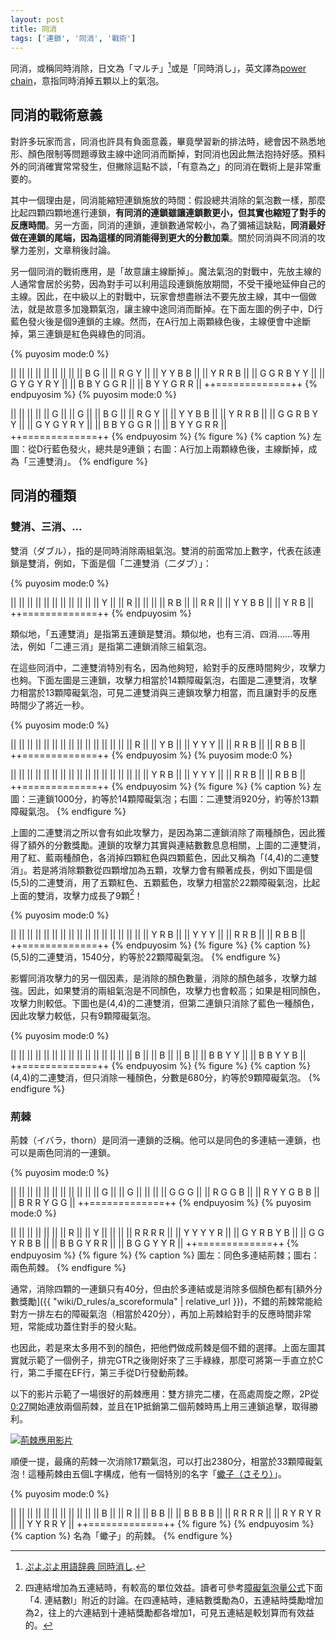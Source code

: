```yaml
---
layout: post
title: 同消
tags: ['連鎖', '同消', '戰術']
---
```


同消，或稱同時消除，日文為「マルチ」[^1]或是「同時消し」，英文譯為[power chain](https://puyonexus.com/wiki/Power_Chain)，意指同時消掉五顆以上的氣泡。

## 同消的戰術意義

對許多玩家而言，同消也許具有負面意義，畢竟學習新的排法時，總會因不熟悉地形、顏色限制等問題導致主線中途同消而斷掉，對同消也因此無法抱持好感。預料外的同消確實常常發生，但撇除這點不談，「有意為之」的同消在戰術上是非常重要的。

其中一個理由是，同消能縮短連鎖施放的時間：假設總共消除的氣泡數一樣，那麼比起四顆四顆地進行連鎖，**有同消的連鎖雖讓連鎖數更小，但其實也縮短了對手的反應時間**。另一方面，同消的連鎖，連鎖數通常較小，為了彌補這缺點，**同消最好做在連鎖的尾端，因為這樣的同消能得到更大的分數加乘**。關於同消與不同消的攻擊力差別，文章稍後討論。

另一個同消的戰術應用，是「故意讓主線斷掉」。魔法氣泡的對戰中，先放主線的人通常會居於劣勢，因為對手可以利用這段連鎖施放期間，不受干擾地延伸自己的主線。因此，在中級以上的對戰中，玩家會想盡辦法不要先放主線，其中一個做法，就是故意多加幾顆氣泡，讓主線中途同消而斷掉。在下面左圖的例子中，D行藍色發火後是個9連鎖的主線。然而，在A行加上兩顆綠色後，主線便會中途斷掉，第三連鎖是紅色與綠色的同消。

{% puyosim mode:0 %}
                 
||             ||
||             ||
||             ||
||             ||
|| B G         ||
|| R G Y       ||
|| Y Y B B     ||
|| Y R R B     ||
|| G G R B Y Y ||
|| G Y G Y R Y ||
|| B B Y G G R ||
|| B Y Y G R R ||
++=============++
{% endpuyosim %}
{% puyosim mode:0 %}
                 
||             ||
||             ||
|| G           ||
|| G           ||
|| B G         ||
|| R G Y       ||
|| Y Y B B     ||
|| Y R R B     ||
|| G G R B Y Y ||
|| G Y G Y R Y ||
|| B B Y G G R ||
|| B Y Y G R R ||
++=============++
{% endpuyosim %}
{% figure %}
{% caption %}
左圖：從D行藍色發火，總共是9連鎖；右圖：A行加上兩顆綠色後，主線斷掉，成為「三連雙消」。
{% endfigure %}

## 同消的種類

### 雙消、三消、...

雙消（ダブル），指的是同時消除兩組氣泡。雙消的前面常加上數字，代表在該連鎖是雙消，例如，下面是個「二連雙消（二ダブ）」：

{% puyosim mode:0 %}
                 
||             ||
||             ||
||             ||
||             ||
||             ||
||     Y       ||
||     R       ||
||             ||
||       R B   ||
||       R R   ||
||     Y Y B B ||
||     Y R B   ||
++=============++
{% endpuyosim %}

類似地，「五連雙消」是指第五連鎖是雙消。類似地，也有三消、四消......等用法，例如「二連三消」是指第二連鎖消除三組氣泡。

在這些同消中，二連雙消特別有名，因為他夠短，給對手的反應時間夠少，攻擊力也夠。下面左圖是三連鎖，攻擊力相當於14顆障礙氣泡，右圖是二連雙消，攻擊力相當於13顆障礙氣泡，可見二連雙消與三連鎖攻擊力相當，而且讓對手的反應時間少了將近一秒。

{% puyosim mode:0 %}
                 
||             ||
||             ||
||             ||
||             ||
||             ||
||             ||
||             ||
||           R ||
||       Y   B ||
||       Y Y Y ||
||       R R B ||
||       R B B ||
++=============++
{% endpuyosim %}
{% puyosim mode:0 %}
                 
||             ||
||             ||
||             ||
||             ||
||             ||
||             ||
||             ||
||             ||
||       Y R B ||
||       Y Y Y ||
||       R R B ||
||       R B B ||
++=============++
{% endpuyosim %}
{% figure %}
{% caption %}
左圖：三連鎖1000分，約等於14顆障礙氣泡；右圖：二連雙消920分，約等於13顆障礙氣泡。
{% endfigure %}

上圖的二連雙消之所以會有如此攻擊力，是因為第二連鎖消除了兩種顏色，因此獲得了額外的分數獎勵。連鎖的攻擊力其實與連結數數息息相關，上圖的二連雙消，用了紅、藍兩種顏色，各消掉四顆紅色與四顆藍色，因此又稱為「(4,4)的二連雙消」。若是將消除顆數從四顆增加為五顆，攻擊力會有顯著成長，例如下圖是個(5,5)的二連雙消，用了五顆紅色、五顆藍色，攻擊力相當於22顆障礙氣泡，比起上面的雙消，攻擊力成長了9顆[^2]！

{% puyosim mode:0 %}
                 
||             ||
||             ||
||             ||
||             ||
||             ||
||             ||
||             ||
||             ||
||       Y R B ||
||       Y Y Y ||
||       R R B ||
||       R B B ||
++=============++
{% endpuyosim %}
{% figure %}
{% caption %}
(5,5)的二連雙消，1540分，約等於22顆障礙氣泡。
{% endfigure %}

影響同消攻擊力的另一個因素，是消除的顏色數量，消除的顏色越多，攻擊力越強。因此，如果雙消的兩組氣泡是不同顏色，攻擊力也會較高；如果是相同顏色，攻擊力則較低。下圖也是(4,4)的二連雙消，但第二連鎖只消除了藍色一種顏色，因此攻擊力較低，只有9顆障礙氣泡。

{% puyosim mode:0 %}
                 
||             ||
||             ||
||             ||
||             ||
||             ||
||             ||
||             ||
||           B ||
||           B ||
||           B ||
||   B   B Y Y ||
||   B B Y Y B ||
++=============++
{% endpuyosim %}
{% figure %}
{% caption %}
(4,4)的二連雙消，但只消除一種顏色，分數是680分，約等於9顆障礙氣泡。
{% endfigure %}

### 荊棘

荊棘（イバラ，thorn）是同消一連鎖的泛稱。他可以是同色的多連結一連鎖，也可以是兩色同消的一連鎖。

{% puyosim mode:0 %}
                 
||             ||
||             ||
||             ||
||             ||
||             ||
||       G     ||
||       G     ||
||             ||
||     G   G G ||
||   R G   G B ||
|| R Y Y G B B ||
|| B R R Y G G ||
++=============++
{% endpuyosim %}
{% puyosim mode:0 %}
                 
||             ||
||             ||
||             ||
||     R       ||
||     Y       ||
||             ||
|| R R   R R   ||
|| Y Y   Y Y R ||
|| G Y R B Y B ||
|| G G Y R B B ||
|| B B G Y R R ||
|| B G G Y Y R ||
++=============++
{% endpuyosim %}
{% figure %}
{% caption %}
圖左：同色多連結荊棘；圖右：兩色荊棘。
{% endfigure %}

通常，消除四顆的一連鎖只有40分，但由於多連結或是消除多個顏色都有[額外分數獎勵]({{ "wiki/D_rules/a_scoreformula" | relative_url }})，不錯的荊棘常能給對方一排左右的障礙氣泡（相當於420分），再加上荊棘給對手的反應時間非常短，常能成功蓋住對手的發火點。

也因此，若是來太多用不到的顏色，把他們做成荊棘是個不錯的選擇。上面左圖其實就示範了一個例子，排完GTR之後剛好來了三手綠綠，那麼可將第一手直立於C行，第二手擺在EF行，第三手從D行發動荊棘。

以下的影片示範了一場很好的荊棘應用：雙方排完二樓，在高處周旋之際，2P從[0:27](https://youtu.be/67qX6oFwxbk?t=27)開始連放兩個荊棘，並且在1P抵銷第二個荊棘時馬上用三連鎖追擊，取得勝利。

[![荊棘應用影片](http://img.youtube.com/vi/67qX6oFwxbk/0.jpg)](http://www.youtube.com/watch?v=67qX6oFwxbk "ぷよ対戦(2004/07/18m)いいとも-白い悪魔")

順便一提，最痛的荊棘一次消除17顆氣泡，可以打出2380分，相當於33顆障礙氣泡！這種荊棘由五個L字構成，他有一個特別的名字「[蠍子（さそり）](https://www26.atwiki.jp/puyowords/pages/84.html)」。

{% puyosim mode:0 %}
                 
||             ||
||             ||
||             ||
||             ||
||             ||
||     B       ||
||     R       ||
|| B       B   ||
|| B B   B B   ||
|| R R   R R   ||
|| R Y R Y R   ||
|| Y Y R R Y   ||
++=============++
{% figure %}
{% endpuyosim %}
{% caption %}
名為「蠍子」的荊棘。
{% endfigure %}

[^1]: [ぷよぷよ用語辞典 同時消し](https://www26.atwiki.jp/puyowords/pages/144.html).
[^2]: 四連結增加為五連結時，有較高的單位效益。讀者可參考[障礙氣泡量公式](https://puyo.tw/wiki/D_rules/a_scoreformula)下面「4. 連結數l」附近的討論。在四連結時，連結數獎勵為0，五連結時獎勵增加為2，往上的六連結到十連結獎勵都各增加1，可見五連結是較划算而有效益的。
